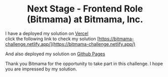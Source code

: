<h1 align="center"><b>Next Stage - Frontend Role (Bitmama) at Bitmama, Inc.</b></h1>
</b></h1>


I have a deployed my solution on [Vercel](https://www.vercel.com/)<br>
click the following link to check my solution [https://bitmama-challenge.netlify.app/](https://bitmama-challenge.netlify.app/)

And also deployed my solution on [Github Pages](https://github.com/Princess-Jewel/changera-second-test)

Thank you Bitmama for the opportunity to take part in this challenge. I hope you are impressed by my solution. 
